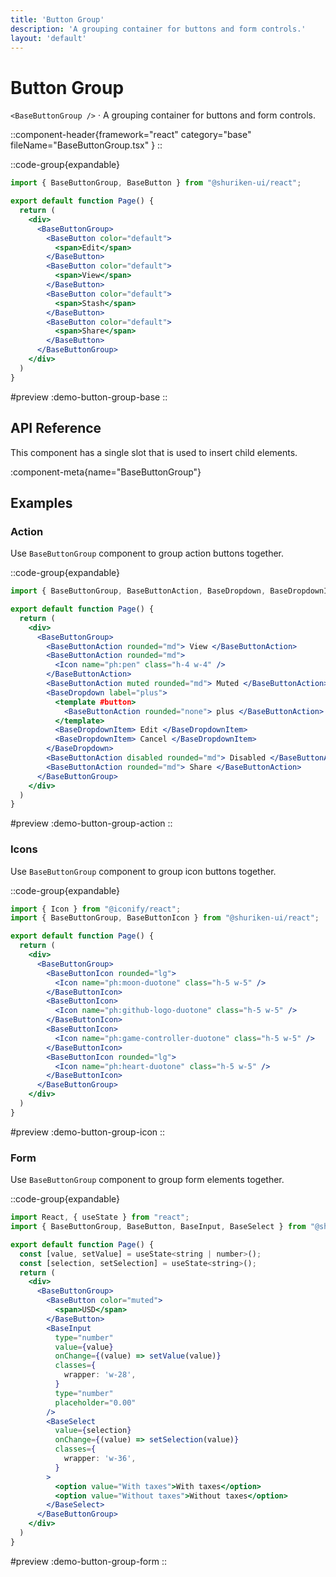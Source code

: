 ```yaml
---
title: 'Button Group'
description: 'A grouping container for buttons and form controls.'
layout: 'default'
---
```


# Button Group

`<BaseButtonGroup />` · A grouping container for buttons and form controls.

::component-header{framework="react" category="base" fileName="BaseButtonGroup.tsx" }
::

::code-group{expandable}

```jsx [DemoButtonGroupBase.tsx]
import { BaseButtonGroup, BaseButton } from "@shuriken-ui/react";

export default function Page() {
  return (
    <div>
      <BaseButtonGroup>
        <BaseButton color="default">
          <span>Edit</span>
        </BaseButton>
        <BaseButton color="default">
          <span>View</span>
        </BaseButton>
        <BaseButton color="default">
          <span>Stash</span>
        </BaseButton>
        <BaseButton color="default">
          <span>Share</span>
        </BaseButton>
      </BaseButtonGroup>
    </div>
  )
}
```

#preview
:demo-button-group-base
::


## API Reference

This component has a single slot that is used to insert child elements.

:component-meta{name="BaseButtonGroup"}

## Examples

### Action

Use `BaseButtonGroup` component to group action buttons together.

::code-group{expandable}

```jsx [DemoButtonGroupAction.tsx]
import { BaseButtonGroup, BaseButtonAction, BaseDropdown, BaseDropdownItem } from "@shuriken-ui/react";

export default function Page() {
  return (
    <div>
      <BaseButtonGroup>
        <BaseButtonAction rounded="md"> View </BaseButtonAction>
        <BaseButtonAction rounded="md">
          <Icon name="ph:pen" class="h-4 w-4" />
        </BaseButtonAction>
        <BaseButtonAction muted rounded="md"> Muted </BaseButtonAction>
        <BaseDropdown label="plus">
          <template #button>
            <BaseButtonAction rounded="none"> plus </BaseButtonAction>
          </template>
          <BaseDropdownItem> Edit </BaseDropdownItem>
          <BaseDropdownItem> Cancel </BaseDropdownItem>
        </BaseDropdown>
        <BaseButtonAction disabled rounded="md"> Disabled </BaseButtonAction>
        <BaseButtonAction rounded="md"> Share </BaseButtonAction>
      </BaseButtonGroup>
    </div>
  )
}
```

#preview
:demo-button-group-action
::

### Icons

Use `BaseButtonGroup` component to group icon buttons together.

::code-group{expandable}

```jsx [DemoButtonGroupIcon.tsx]
import { Icon } from "@iconify/react";
import { BaseButtonGroup, BaseButtonIcon } from "@shuriken-ui/react";

export default function Page() {
  return (
    <div>
      <BaseButtonGroup>
        <BaseButtonIcon rounded="lg">
          <Icon name="ph:moon-duotone" class="h-5 w-5" />
        </BaseButtonIcon>
        <BaseButtonIcon>
          <Icon name="ph:github-logo-duotone" class="h-5 w-5" />
        </BaseButtonIcon>
        <BaseButtonIcon>
          <Icon name="ph:game-controller-duotone" class="h-5 w-5" />
        </BaseButtonIcon>
        <BaseButtonIcon rounded="lg">
          <Icon name="ph:heart-duotone" class="h-5 w-5" />
        </BaseButtonIcon>
      </BaseButtonGroup>
    </div>
  )
}
```

#preview
:demo-button-group-icon
::

### Form

Use `BaseButtonGroup` component to group form elements together.

::code-group{expandable}

```jsx [DemoButtonGroupForm.tsx]
import React, { useState } from "react";
import { BaseButtonGroup, BaseButton, BaseInput, BaseSelect } from "@shuriken-ui/react";

export default function Page() {
  const [value, setValue] = useState<string | number>();
  const [selection, setSelection] = useState<string>();
  return (
    <div>
      <BaseButtonGroup>
        <BaseButton color="muted">
          <span>USD</span>
        </BaseButton>
        <BaseInput
          type="number"
          value={value}
          onChange={(value) => setValue(value)}
          classes={
            wrapper: 'w-28',
          }
          type="number"
          placeholder="0.00"
        />
        <BaseSelect
          value={selection}
          onChange={(value) => setSelection(value)}
          classes={
            wrapper: 'w-36',
          }
        >
          <option value="With taxes">With taxes</option>
          <option value="Without taxes">Without taxes</option>
        </BaseSelect>
      </BaseButtonGroup>
    </div>
  )
}
```

#preview
:demo-button-group-form
::